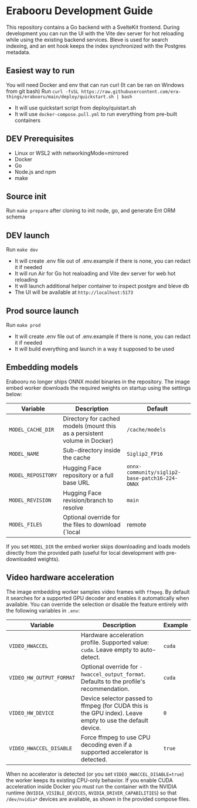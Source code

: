 # Erabooru Development Guide

This repository contains a Go backend with a SvelteKit frontend. During development you can run the UI with the Vite dev server for hot reloading while using the existing backend services. Bleve is used for search indexing, and an ent hook keeps the index synchronized with the Postgres metadata.

## Easiest way to run
You will need Docker and env that can run curl (It can be ran on Windows from git bash)
Run `curl -fsSL https://raw.githubusercontent.com/era-things/erabooru/main/deploy/quickstart.sh | bash`
* It will use quickstart script from deploy/quistart.sh
* It will use `docker-compose.pull.yml` to run everything from pre-built containers

## DEV Prerequisites
- Linux or WSL2 with networkingMode=mirrored
- Docker
- Go
- Node.js and npm
- make

## Source init
Run `make prepare` after cloning to init node, go, and generate Ent ORM schema

## DEV launch
Run `make dev` 
* It will create .env file out of .env.example if there is none, you can redact it if needed
* It will run Air for Go hot realoading and Vite dev server for web hot reloading
* It will launch additional helper container to inspect postgre and bleve db
* The UI will be available at `http://localhost:5173`

## Prod source launch
Run `make prod`
* It will create .env file out of .env.example if there is none, you can redact it if needed
* It will build everything and launch in a way it supposed to be used

## Embedding models
Erabooru no longer ships ONNX model binaries in the repository. The image embed worker
downloads the required weights on startup using the settings below:

| Variable | Description | Default |
| --- | --- | --- |
| `MODEL_CACHE_DIR` | Directory for cached models (mount this as a persistent volume in Docker) | `/cache/models` |
| `MODEL_NAME` | Sub-directory inside the cache | `Siglip2_FP16` |
| `MODEL_REPOSITORY` | Hugging Face repository or a full base URL | `onnx-community/siglip2-base-patch16-224-ONNX` |
| `MODEL_REVISION` | Hugging Face revision/branch to resolve | `main` |
| `MODEL_FILES` | Optional override for the files to download (`local|remote|sha`, comma separated) | *(built-in defaults)* |

If you set `MODEL_DIR` the embed worker skips downloading and loads models directly from the
provided path (useful for local development with pre-downloaded weights).

## Video hardware acceleration

The image embedding worker samples video frames with `ffmpeg`. By default it
searches for a supported GPU decoder and enables it automatically when
available. You can override the selection or disable the feature entirely with
the following variables in `.env`:

| Variable | Description | Example |
| --- | --- | --- |
| `VIDEO_HWACCEL` | Hardware acceleration profile. Supported value: `cuda`. Leave empty to auto-detect. | `cuda` |
| `VIDEO_HW_OUTPUT_FORMAT` | Optional override for `-hwaccel_output_format`. Defaults to the profile's recommendation. | `cuda` |
| `VIDEO_HW_DEVICE` | Device selector passed to ffmpeg (for CUDA this is the GPU index). Leave empty to use the default device. | `0` |
| `VIDEO_HWACCEL_DISABLE` | Force ffmpeg to use CPU decoding even if a supported accelerator is detected. | `true` |

When no accelerator is detected (or you set `VIDEO_HWACCEL_DISABLE=true`) the
worker keeps its existing CPU-only behavior.
If you enable CUDA acceleration inside Docker you must run the container with
the NVIDIA runtime (`NVIDIA_VISIBLE_DEVICES`, `NVIDIA_DRIVER_CAPABILITIES`) so
that `/dev/nvidia*` devices are available, as shown in the provided compose
files.

